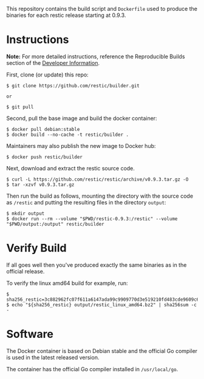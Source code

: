 This repository contains the build script and `Dockerfile` used to produce the
binaries for each restic release starting at 0.9.3.

Instructions
============

**Note:** For more detailed instructions, reference the Reproducible Builds section of the [Developer Information](https://github.com/restic/restic/blob/master/doc/developer_information.rst).

First, clone (or update) this repo:

    $ git clone https://github.com/restic/builder.git

    or

    $ git pull

Second, pull the base image and build the docker container:

    $ docker pull debian:stable
    $ docker build --no-cache -t restic/builder .

Maintainers may also publish the new image to Docker hub:

    $ docker push restic/builder

Next, download and extract the restic source code.

    $ curl -L https://github.com/restic/restic/archive/v0.9.3.tar.gz -O
    $ tar -xzvf v0.9.3.tar.gz

Then run the build as follows, mounting the directory with the source code as `/restic` and putting the resulting files in the directory `output`:

    $ mkdir output
    $ docker run --rm --volume "$PWD/restic-0.9.3:/restic" --volume "$PWD/output:/output" restic/builder

Verify Build
============
If all goes well then you've produced exactly the same binaries as in the official release.

To verify the linux amd64 build for example, run:

    $ sha256_restic=3c882962fc07f611a6147ada99c9909770d3e519210fd483cde9609c6bdd900c
    $ echo "${sha256_restic} output/restic_linux_amd64.bz2" | sha256sum -c -

Software
========

The Docker container is based on Debian stable and the official Go compiler is
used in the latest released version.

The container has the official Go compiler installed in `/usr/local/go`.
